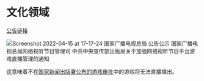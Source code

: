 # 文化领域
[公告链接](http://www.nrta.gov.cn/art/2022/4/15/art_113_60105.html)

![Screenshot 2022-04-15 at 17-17-24 国家广播电视总局 公告公示 国家广播电视总局网络视听节目管理司 中共中央宣传部出版局关于加强网络视听节目平台游戏直播管理的通知](https://user-images.githubusercontent.com/72449367/163552540-69e21cfb-d0cc-47b2-a6d0-ce9485d625f6.png)

这意味着不在[国家新闻出版署公布的游戏审批](https://www.nppa.gov.cn/nppa/channels/317.shtml)中的游戏将无法直播播出。
